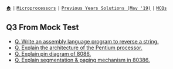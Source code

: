 [`🏠`](/) `|` [`Microprocessors`](/mp/) `|` [`Previous Years Solutions (May '19)`](/mp/previous-years/may-19/) `|` [`MCQs`](/mp/mcqs/)

## Q3 From Mock Test

* [Q. Write an assembly language program to reverse a string.](/mp/mock/q3/assembly-program-to-reverse-string)
* [Q. Explain the architecture of the Pentium processor.](/mp/mock/q3/explain-the-architecture-of-pentium-processor)
* [Q. Explain pin diagram of 8086.](/mp/mock/q2/explain-pin-diagram-of-8086)
* [Q. Explain segmentation & paging mechanism in 80386.](/mp/mock/q3/segmentation-and-paging-in-80386)
